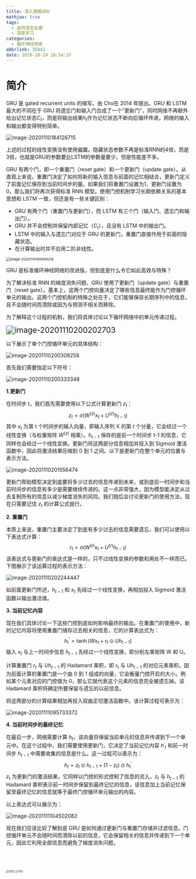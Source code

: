 ```yaml
---
title: 深入理解GRU
mathjax: true
tags:
  - 自然语言处理
  - 深度学习
categories:
  - 循环神经网络
abbrlink: 35841
date: 2020-10-24 16:54:37
---
```


# 简介

GRU 是 gated recurrent units 的缩写，由 Cho在 2014 年提出。GRU 和 LSTM 最大的不同在于 GRU 将遗忘门和输入门合成了一个"更新门"，同时网络不再额外给出记忆状态$C_t$，而是将输出结果$h_t$作为记忆状态不断向后循环传递，网络的输入和输出都变得特别简单。

![image-20201110184126715](../../../images/深入理解GRU/image-20201110184126715.png)

上述的过程的线性变换没有使用偏置。隐藏状态参数不再是标准RNN的4倍，而是3倍，也就是GRU的参数要比LSTM的参数量要少，但是性能差不多。

GRU 有两个门，即一个重置门（reset gate）和一个更新门（update gate）。从直观上来说，重置门决定了如何将新的输入信息与前面的记忆相结合，更新门定义了前面记忆保存到当前时间步的量。如果我们将重置门设置为1，更新门设置为 0，那么我们将再次获得标准 RNN 模型。使用门控机制学习长期依赖关系的基本思想和 LSTM 一致，但还是有一些关键区别：

- GRU 有两个门（重置门与更新门），而 LSTM 有三个门（输入门、遗忘门和输出门）。
- GRU 并不会控制并保留内部记忆（$C_t$），且没有 LSTM 中的输出门。
- LSTM 中的输入与遗忘门对应于 GRU 的更新门，重置门直接作用于前面的隐藏状态。
- 在计算输出时并不应用二阶非线性。

<img src="../../../images/深入理解GRU/image-20201110195956216.png" alt="image-20201110195956216" style="zoom:67%;" />

GRU 是标准循环神经网络的改进版，但到底是什么令它如此高效与特殊？

为了解决标准 RNN 的梯度消失问题，GRU 使用了更新门（update gate）与重置门（reset gate）。基本上，这两个门控向量决定了哪些信息最终能作为门控循环单元的输出。这两个门控机制的特殊之处在于，它们能够保存长期序列中的信息，且不会随时间而清除或因为与预测不相关而移除。

为了解释这个过程的机制，我们将具体讨论以下循环网络中的单元传递过程。

<img src="../../../images/深入理解GRU/image-20201110200202703.png" alt="image-20201110200202703" style="zoom:150%;" />

以下展示了单个门控循环单元的具体结构：

![image-20201110200308258](../../../images/深入理解GRU/image-20201110200308258.png)

首先我们需要指定以下符号：

![image-20201110200333348](../../../images/深入理解GRU/image-20201110200333348.png)

**1.更新门**

在时间步 t，我们首先需要使用以下公式计算更新门 $z_t$：
$$
z_t = \sigma(W^{(z)}x_t+U^{(z)}h_{t-1})
$$
其中 $x_t$ 为第 t 个时间步的输入向量，即输入序列 X 的第 t 个分量，它会经过一个线性变换（与权重矩阵 $W^{(z)}$ 相乘）。$h_{t-1}$ 保存的是前一个时间步 t-1 的信息，它同样也会经过一个线性变换。更新门将这两部分信息相加并投入到 Sigmoid 激活函数中，因此将激活结果压缩到 0 到 1 之间。以下是更新门在整个单元的位置与表示方法。

![image-20201110201556474](../../../images/深入理解GRU/image-20201110201556474.png)

更新门帮助模型决定到底要将多少过去的信息传递到未来，或到底前一时间步和当前时间步的信息有多少是需要继续传递的。这一点非常强大，因为模型能决定从过去复制所有的信息以减少梯度消失的风险。我们随后会讨论更新门的使用方法，现在只需要记住 $z_t$ 的计算公式就行。

**2. 重置门**

本质上来说，重置门主要决定了到底有多少过去的信息需要遗忘，我们可以使用以下表达式计算：
$$
r_t = \sigma(W^{(r)}x_t+U^{(r)}h_{t-1})
$$
该表达式与更新门的表达式是一样的，只不过线性变换的参数和用处不一样而已。下图展示了该运算过程的表示方法：

![image-20201110202244447](../../../images/深入理解GRU/image-20201110202244447.png)

如前面更新门所述，$h_{t-1}$ 和 $x_t$ 先经过一个线性变换，再相加投入 Sigmoid 激活函数以输出激活值。

**3. 当前记忆内容**

现在我们具体讨论一下这些门控到底如何影响最终的输出。在重置门的使用中，新的记忆内容将使用重置门储存过去相关的信息，它的计算表达式为：
$$
h_{t}^{\prime}=\tanh \left(W x_{t}+r_{t} \odot U h_{t-1}\right)
$$
输入 $x_t$ 与上一时间步信息 $h_{t-1}$ 先经过一个线性变换，即分别左乘矩阵 W 和 U。

计算重置门 $r_t$ 与 $Uh_{t-1}$ 的 Hadamard 乘积，即 $r_t$ 与 $Uh_{t-1}$ 的对应元素乘积。因为前面计算的重置门是一个由 0 到 1 组成的向量，它会衡量门控开启的大小。例如某个元素对应的门控值为 0，那么它就代表这个元素的信息完全被遗忘掉。该 Hadamard 乘积将确定所要保留与遗忘的以前信息。

将这两部分的计算结果相加再投入双曲正切激活函数中。该计算过程可表示为：

![image-20201111095733372](../../../images/深入理解GRU/image-20201111095733372.png)

**4. 当前时间步的最终记忆**

在最后一步，网络需要计算 $h_t$，该向量将保留当前单元的信息并传递到下一个单元中。在这个过程中，我们需要使用更新门，它决定了当前记忆内容 $h'_t$ 和前一时间步 $h_{t-1}$ 中需要收集的信息是什么。这一过程可以表示为：
$$
h_{t}=z_{t} \odot h_{t-1}+\left(1-z_{t}\right) \odot h_{t}^{\prime}
$$
$z_t$ 为更新门的激活结果，它同样以门控的形式控制了信息的流入。$z_t$ 与 $h_{t-1}$ 的 Hadamard 乘积表示前一时间步保留到最终记忆的信息，该信息加上当前记忆保留至最终记忆的信息就等于最终门控循环单元输出的内容。

以上表达式可以展示为：

![image-20201111104502082](../../../images/深入理解GRU/image-20201111104502082.png)

现在我们应该比较了解到底 GRU 是如何通过更新门与重置门存储并过滤信息。门控循环单元不会随时间而清除以前的信息，它会保留相关的信息并传递到下一个单元，因此它利用全部信息而避免了梯度消失问题。

<br>

<br>

<br>

<img src="../../../images/序列模型中的注意力机制/HDU_LOGO.png" alt="HDU_LOGO" style="zoom:50%;" />